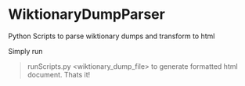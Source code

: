 # WiktionaryDumpParser
Python Scripts to parse wiktionary dumps and transform to html

Simply run 
> runScripts.py <wiktionary_dump_file> 
to generate formatted html document. Thats it!
